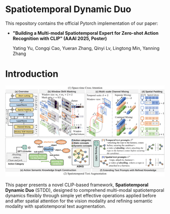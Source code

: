# Spatiotemporal Dynamic Duo
This repository contains the official Pytorch implementation of our paper:

- **"Building a Multi-modal Spatiotemporal Expert for Zero-shot Action Recognition with CLIP" (AAAI 2025, Poster)** 

  [Paper]: https://arxiv.org/pdf/2412.09895	"arXiv"

  Yating Yu, Congqi Cao, Yueran Zhang, Qinyi Lv, Lingtong Min, Yanning Zhang

# Introduction

![STDD](figures/STDD.jpg)

This paper presents a novel CLIP-based framework, **Spatiotemporal Dynamic Duo** (STDD), designed to comprehend multi-modal spatiotemporal dynamics flexibly through simple yet effective operations applied before and after spatial attention for the vision modality and refining semantic modality with spatiotemporal text augmentation.